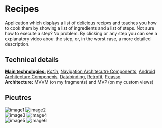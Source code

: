 # Recipes
Application which displays a list of delicious recipes and teaches you how to cook them by showing a list of ingredients and a list of steps. Not sure how to execute a step? No problem. By clicking on any step you can see a explanatory video about the step, or, in the worst case, a more detailed description.

## Technical details
<b><u>Main technologies:</u></b> [<i>Kotlin</i>](https://kotlinlang.org/), [Navigation Architecutre Components](https://developer.android.com/guide/navigation/navigation-getting-started), [Android Architecture Components](https://developer.android.com/topic/libraries/architecture), [Databinding](https://developer.android.com/topic/libraries/data-binding), [Retrofit](https://square.github.io/retrofit/), [Picasso](https://square.github.io/picasso/)</br>
<b>Architecture:</b> MVVM (on my fragments) and MVP (on my custom views)

## Picutres
![image1](https://user-images.githubusercontent.com/6085389/60217302-cd3b7480-9842-11e9-9e30-305d7bfa525f.png)
![image2](https://user-images.githubusercontent.com/6085389/60217303-ce6ca180-9842-11e9-9960-a652eb0f35b8.png) </br>
![image3](https://user-images.githubusercontent.com/6085389/60217305-cf053800-9842-11e9-9ce3-ff286370eeba.png)
![image4](https://user-images.githubusercontent.com/6085389/60217309-d0366500-9842-11e9-97b0-7922e09a8ae9.png) </br>
![image5](https://user-images.githubusercontent.com/6085389/60217311-d0cefb80-9842-11e9-88a1-682628af7301.png)
![image6](https://user-images.githubusercontent.com/6085389/60217314-d1679200-9842-11e9-82d6-edcb891dbb1b.png)
